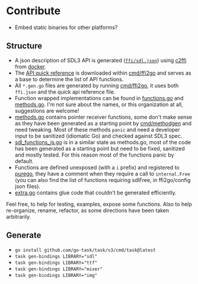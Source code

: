 # Contribute

- Embed static binaries for other platforms?

## Structure

- A json description of SDL3 API is generated ([`ffi/sdl.json`](cmd/ffi2go/ffi/sdl.json)) using [c2ffi](https://github.com/rpav/c2ffi) from [docker](Dockerfile).
- The [API quick reference](https://wiki.libsdl.org/SDL3/QuickReference) is downloaded within [cmd/ffi2go](cmd/ffi2go/) and serves as a base to determine the list of API functions.
- All `*.gen.go` files are generated by running [cmd/ffi2go](cmd/ffi2go/), it uses both `ffi.json` and the quick api reference file.
- Function wrapped implementations can be found in [functions.go](functions.go) and [methods.go](methods.go). I'm not sure about the names, or this organization at all, suggestions are welcome!
- [methods.go](methods.go) contains pointer receiver functions, some don't make sense as they have been generated as a starting point by [cmd/methodgen](cmd/methodgen/) and need tweaking. Most of these methods `panic` and need a developer input to be sanitized (idiomatic Go) and checked against SDL3 spec.
- [sdl_functions_js.go](sdl_functions_js.go) is in a similar state as methods.go, most of the code has been generated as a starting point but need to be fixed, sanitized and mostly tested. For this reason most of the functions panic by default.
- Functions are defined unexposed (with a `i` prefix) and registered to [purego](https://github.com/ebitengine/purego), they have a comment when they require a call to `internal.Free` (you can also find the list of functions requiring sdlFree, in ffi2go/config json files).
- [extra.go](extra.go) contains glue code that couldn't be generated efficiently.

Feel free, to help for testing, examples, expose some functions.
Also to help re-organize, rename, refactor, as some directions have been taken arbitrarily.

## Generate

- `go install github.com/go-task/task/v3/cmd/task@latest`
- `task gen-bindings LIBRARY="sdl"`
- `task gen-bindings LIBRARY="ttf"`
- `task gen-bindings LIBRARY="mixer"`
- `task gen-bindings LIBRARY="img"`